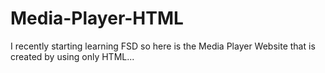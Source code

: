 # Media-Player-HTML
I recently starting learning FSD so here is the Media Player Website that is created by using only HTML... 
